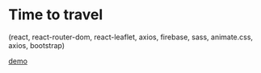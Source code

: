 # Time to travel

(react, react-router-dom, react-leaflet, axios, firebase, sass, animate.css, axios, bootstrap)

[demo](https://react-app-c4403.web.app/)
